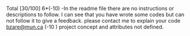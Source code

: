 Total [30/100]
6*(-10) -In the readme file there are no instructions or descriptions to follow. I can see that you have wrote some codes but can not follow it to give a feedback. please contact me to explain your code bzare@mun.ca
(-10 ) project concept and attributes not defined.
